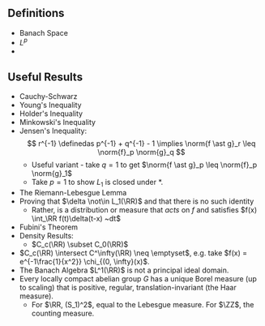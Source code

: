 ## Definitions

- Banach Space
- $L^p$
-

## Useful Results
- Cauchy-Schwarz
- Young's Inequality
- Holder's Inequality
- Minkowski's Inequality
- Jensen's Inequality:
$$
r^{-1} \definedas p^{-1} + q^{-1} - 1 \implies \norm{f \ast g}_r \leq \norm{f}_p \norm{g}_q
$$
  - Useful variant - take $q = 1$ to get $\norm{f \ast g}_p \leq \norm{f}_p \norm{g}_1$
  - Take $p=1$ to show $L_1$ is closed under $\ast$.
- The Riemann-Lebesgue Lemma
- Proving that $\delta \not\in L_1(\RR)$ and that there is no such identity
  - Rather, is a distribution or measure that _acts_ on $f$ and satisfies $f(x) \int_\RR f(t)\delta(t-x) ~dt$
- Fubini's Theorem
- Density Results:
  - $C_c(\RR) \subset C_0(\RR)$
- $C_c(\RR) \intersect C^\infty(\RR) \neq \emptyset$, e.g. take $f(x) = e^{-1\frac{1}{x^2}} \chi_{(0, \infty}(x)$.
- The Banach Algebra $L^1(\RR)$ is not a principal ideal domain.
- Every locally compact abelian group $G$ has a unique Borel measure (up to scaling) that is positive, regular, translation-invariant (the Haar measure).
  - For $\RR, (S_1)^2$, equal to the Lebesgue measure. For $\ZZ$, the counting measure.
